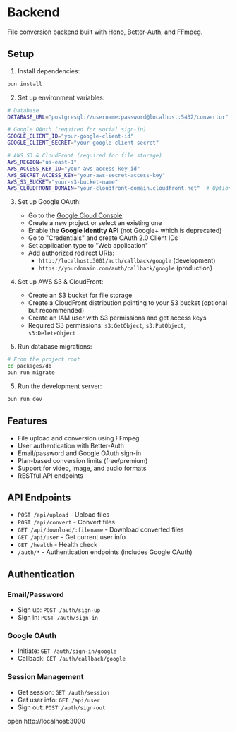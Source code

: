 # Backend

File conversion backend built with Hono, Better-Auth, and FFmpeg.

## Setup

1. Install dependencies:

```bash
bun install
```

2. Set up environment variables:

```bash
# Database
DATABASE_URL="postgresql://username:password@localhost:5432/convertor"

# Google OAuth (required for social sign-in)
GOOGLE_CLIENT_ID="your-google-client-id"
GOOGLE_CLIENT_SECRET="your-google-client-secret"

# AWS S3 & CloudFront (required for file storage)
AWS_REGION="us-east-1"
AWS_ACCESS_KEY_ID="your-aws-access-key-id"
AWS_SECRET_ACCESS_KEY="your-aws-secret-access-key"
AWS_S3_BUCKET="your-s3-bucket-name"
AWS_CLOUDFRONT_DOMAIN="your-cloudfront-domain.cloudfront.net"  # Optional, improves performance
```

3. Set up Google OAuth:

   - Go to the [Google Cloud Console](https://console.cloud.google.com/)
   - Create a new project or select an existing one
   - Enable the **Google Identity API** (not Google+ which is deprecated)
   - Go to "Credentials" and create OAuth 2.0 Client IDs
   - Set application type to "Web application"
   - Add authorized redirect URIs:
     - `http://localhost:3001/auth/callback/google` (development)
     - `https://yourdomain.com/auth/callback/google` (production)

4. Set up AWS S3 & CloudFront:

   - Create an S3 bucket for file storage
   - Create a CloudFront distribution pointing to your S3 bucket (optional but recommended)
   - Create an IAM user with S3 permissions and get access keys
   - Required S3 permissions: `s3:GetObject`, `s3:PutObject`, `s3:DeleteObject`

5. Run database migrations:

```bash
# From the project root
cd packages/db
bun run migrate
```

5. Run the development server:

```bash
bun run dev
```

## Features

- File upload and conversion using FFmpeg
- User authentication with Better-Auth
- Email/password and Google OAuth sign-in
- Plan-based conversion limits (free/premium)
- Support for video, image, and audio formats
- RESTful API endpoints

## API Endpoints

- `POST /api/upload` - Upload files
- `POST /api/convert` - Convert files
- `GET /api/download/:filename` - Download converted files
- `GET /api/user` - Get current user info
- `GET /health` - Health check
- `/auth/*` - Authentication endpoints (includes Google OAuth)

## Authentication

### Email/Password

- Sign up: `POST /auth/sign-up`
- Sign in: `POST /auth/sign-in`

### Google OAuth

- Initiate: `GET /auth/sign-in/google`
- Callback: `GET /auth/callback/google`

### Session Management

- Get session: `GET /auth/session`
- Get user info: `GET /api/user`
- Sign out: `POST /auth/sign-out`

open http://localhost:3000
